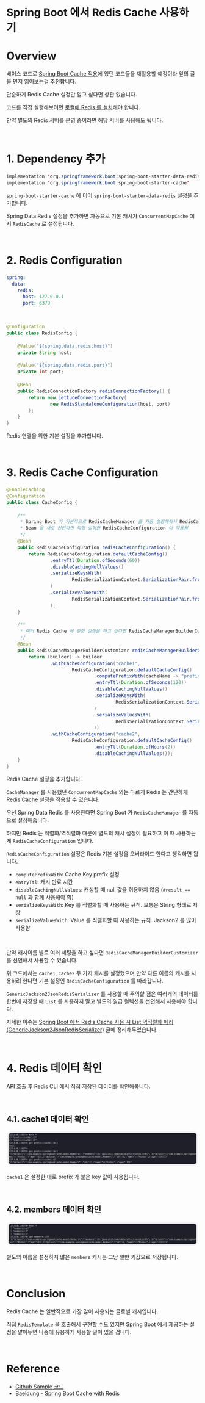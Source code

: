 # Spring Boot 에서 Redis Cache 사용하기

# Overview

베이스 코드로 [Spring Boot Cache 적용](https://bcp0109.tistory.com/385)에 있던 코드들을 재활용할 예정이라 앞의 글을 먼저 읽어보는걸 추천합니다.

단순하게 Redis Cache 설정만 알고 싶다면 상관 없습니다.

코드를 직접 실행해보려면 [로컬에 Redis 를 설치](https://bcp0109.tistory.com/327)해야 합니다.

만약 별도의 Redis 서버를 운영 중이라면 해당 서버를 사용해도 됩니다.

<br>

# 1. Dependency 추가

```java
implementation 'org.springframework.boot:spring-boot-starter-data-redis'
implementation 'org.springframework.boot:spring-boot-starter-cache'
```

`spring-boot-starter-cache` 에 이어 `spring-boot-starter-data-redis` 설정을 추가합니다.

Spring Data Redis 설정을 추가하면 자동으로 기본 캐시가 `ConcurrentMapCache` 에서 `RedisCache` 로 설정됩니다.

<br>

# 2. Redis Configuration

```yml
spring:
  data:
    redis:
      host: 127.0.0.1
      port: 6379
```

<br>

```java
@Configuration
public class RedisConfig {

    @Value("${spring.data.redis.host}")
    private String host;

    @Value("${spring.data.redis.port}")
    private int port;

    @Bean
    public RedisConnectionFactory redisConnectionFactory() {
        return new LettuceConnectionFactory(
                new RedisStandaloneConfiguration(host, port)
        );
    }
}
```

Redis 연결을 위한 기본 설정을 추가합니다.

<br>

# 3. Redis Cache Configuration

```java
@EnableCaching
@Configuration
public class CacheConfig {

    /**
     * Spring Boot 가 기본적으로 RedisCacheManager 를 자동 설정해줘서 RedisCacheConfiguration 없어도 사용 가능
     * Bean 을 새로 선언하면 직접 설정한 RedisCacheConfiguration 이 적용됨
     */
    @Bean
    public RedisCacheConfiguration redisCacheConfiguration() {
        return RedisCacheConfiguration.defaultCacheConfig()
                .entryTtl(Duration.ofSeconds(60))
                .disableCachingNullValues()
                .serializeKeysWith(
                        RedisSerializationContext.SerializationPair.fromSerializer(new StringRedisSerializer())
                )
                .serializeValuesWith(
                        RedisSerializationContext.SerializationPair.fromSerializer(new GenericJackson2JsonRedisSerializer())
                );
    }

    /**
     * 여러 Redis Cache 에 관한 설정을 하고 싶다면 RedisCacheManagerBuilderCustomizer 를 사용할 수 있음
     */
    @Bean
    public RedisCacheManagerBuilderCustomizer redisCacheManagerBuilderCustomizer() {
        return (builder) -> builder
                .withCacheConfiguration("cache1",
                        RedisCacheConfiguration.defaultCacheConfig()
                                .computePrefixWith(cacheName -> "prefix::" + cacheName + "::")
                                .entryTtl(Duration.ofSeconds(120))
                                .disableCachingNullValues()
                                .serializeKeysWith(
                                        RedisSerializationContext.SerializationPair.fromSerializer(new StringRedisSerializer())
                                )
                                .serializeValuesWith(
                                        RedisSerializationContext.SerializationPair.fromSerializer(new GenericJackson2JsonRedisSerializer())
                                ))
                .withCacheConfiguration("cache2",
                        RedisCacheConfiguration.defaultCacheConfig()
                                .entryTtl(Duration.ofHours(2))
                                .disableCachingNullValues());
    }
}
```

Redis Cache 설정을 추가합니다.

`CacheManager` 를 사용했던 `ConcurrentMapCache` 와는 다르게 Redis 는 간단하게 Redis Cache 설정을 적용할 수 있습니다.

우선 Spring Data Redis 를 사용한다면 Spring Boot 가 `RedisCacheManager` 를 자동으로 설정해줍니다.

하지만 Redis 는 직렬화/역직렬화 때문에 별도의 캐시 설정이 필요하고 이 때 사용하는게 `RedisCacheConfiguration` 입니다.

`RedisCacheConfiguration` 설정은 Redis 기본 설정을 오버라이드 한다고 생각하면 됩니다.

- `computePrefixWith`: Cache Key prefix 설정
- `entryTtl`: 캐시 만료 시간
- `disableCachingNullValues`: 캐싱할 때 null 값을 허용하지 않음 (`#result == null` 과 함께 사용해야 함)
- `serializeKeysWith`: Key 를 직렬화할 때 사용하는 규칙. 보통은 String 형태로 저장
- `serializeValuesWith`: Value 를 직렬화할 때 사용하는 규칙. Jackson2 를 많이 사용함

<br>

만약 캐시이름 별로 여러 세팅을 하고 싶다면 `RedisCacheManagerBuilderCustomizer` 를 선언해서 사용할 수 있습니다.

위 코드에서는 `cache1`, `cache2` 두 가지 캐시를 설정했으며 만약 다른 이름의 캐시를 사용하려 한다면 기본 설정인 `RedisCacheConfiguration` 를 따라갑니다.

`GenericJackson2JsonRedisSerializer` 를 사용할 때 주의할 점은 여러개의 데이터를 한번에 저장할 때 `List` 를 사용하지 말고 별도의 일급 컬렉션을 선언해서 사용해야 합니다.

자세한 이슈는 [Spring Boot 에서 Redis Cache 사용 시 List 역직렬화 에러 (GenericJackson2JsonRedisSerializer)](https://bcp0109.tistory.com/384) 글에 정리해두었습니다.

<br>

# 4. Redis 데이터 확인

API 호출 후 Redis CLI 에서 직접 저장된 데이터를 확인해봅니다.

<br>

## 4.1. cache1 데이터 확인

![](https://github.com/ParkJiwoon/PrivateStudy/blob/master/spring/images/screen_2023_04_15_23_37_06.png?raw=true)

`cache1` 은 설정한 대로 prefix 가 붙은 key 값이 사용됩니다.

<br>

## 4.2. members 데이터 확인

![](https://github.com/ParkJiwoon/PrivateStudy/blob/master/spring/images/screen_2023_04_15_23_37_59.png?raw=true)

별도의 이름을 설정하지 않은 `members` 캐시는 그냥 일반 키값으로 저장됩니다.

<br>

# Conclusion

Redis Cache 는 일반적으로 가장 많이 사용되는 글로벌 캐시입니다.

직접 `RedisTemplate` 을 호출해서 구현할 수도 있지만 Spring Boot 에서 제공하는 설정을 알아두면 나중에 유용하게 사용할 일이 있을 겁니다.

<br>

# Reference

- [Github Sample 코드](https://github.com/ParkJiwoon/spring-boot-redis-cache-sample/)
- [Baeldung - Spring Boot Cache with Redis](https://www.baeldung.com/spring-boot-redis-cache)